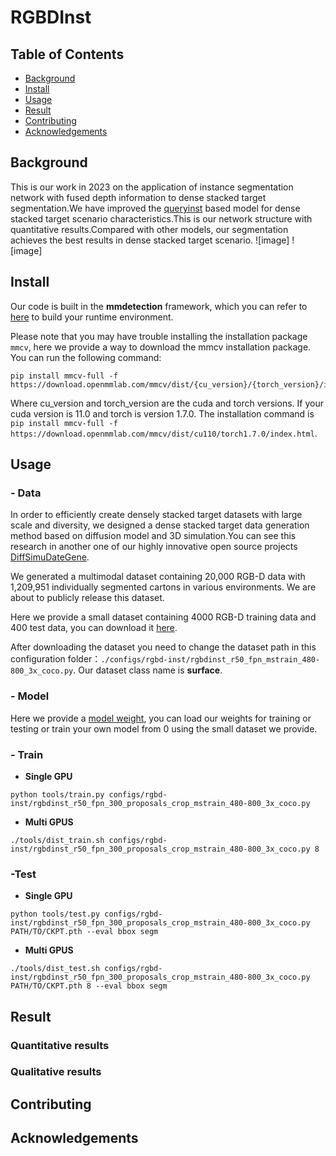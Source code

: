 # RGBDInst
## Table of Contents
- [Background](#background)
- [Install](#install)
- [Usage](#usage)
- [Result](#result)
- [Contributing](#contributing)
- [Acknowledgements](#acknowledgements)

## Background
This is our work in 2023 on the application of instance segmentation network with fused depth information to dense stacked target segmentation.We have improved the [queryinst](https://arxiv.org/pdf/2105.01928.pdf) based model for dense stacked target scenario characteristics.This is our network structure with quantitative results.Compared with other models, our segmentation achieves the best results in dense stacked target scenario.
![image]
![image]

## Install

Our code is built in the **mmdetection** framework, which you can refer to [here](https://mmdetection.readthedocs.io/en/latest/get_started.html) to build your runtime environment.

Please note that you may have trouble installing the installation package `mmcv`, here we provide a way to download the mmcv installation package. You can run the following command:
```shell
pip install mmcv-full -f https://download.openmmlab.com/mmcv/dist/{cu_version}/{torch_version}/index.html
```
Where cu_version and torch_version are the cuda and torch versions. If your cuda version is 11.0 and torch is version 1.7.0. The installation command is
`pip install mmcv-full -f https://download.openmmlab.com/mmcv/dist/cu110/torch1.7.0/index.html`.

## Usage

### - Data

In order to efficiently create densely stacked target datasets with large scale and diversity, we designed a dense stacked target data generation method based on diffusion model and 3D simulation.You can see this research in another one of our highly innovative open source projects [DiffSimuDateGene](https://github.com/Hjxin02AIsharing-Wust/DiffSimuDateGene.git).

We generated a multimodal dataset containing 20,000 RGB-D  data with 1,209,951 individually segmented cartons in various  environments. We are about to publicly release this dataset.

Here we provide a small dataset containing 4000 RGB-D training data and 400 test data, you can download it [here](https://drive.google.com/drive/folders/1ggZXYTYaE5fEqmtBNdbWQEwS4TeO_n0K).

After downloading the dataset you need to change the dataset path in this configuration folder：`./configs/rgbd-inst/rgbdinst_r50_fpn_mstrain_480-800_3x_coco.py`. Our dataset class name is **surface**.


### - Model
Here we provide a [model weight](https://drive.google.com/drive/folders/1Bqk9WpueXeedxWn0Y2CKoARU_znpsiUy), you can load our weights for training or testing  or train your own model from 0 using the small dataset we provide.


### - Train
- **Single GPU**
```shell
python tools/train.py configs/rgbd-inst/rgbdinst_r50_fpn_300_proposals_crop_mstrain_480-800_3x_coco.py
```
- **Multi GPUS**
```shell
./tools/dist_train.sh configs/rgbd-inst/rgbdinst_r50_fpn_300_proposals_crop_mstrain_480-800_3x_coco.py 8
```

### -Test
- **Single GPU**
```shell
python tools/test.py configs/rgbd-inst/rgbdinst_r50_fpn_300_proposals_crop_mstrain_480-800_3x_coco.py PATH/TO/CKPT.pth --eval bbox segm
```


- **Multi GPUS**

```shell
./tools/dist_test.sh configs/rgbd-inst/rgbdinst_r50_fpn_300_proposals_crop_mstrain_480-800_3x_coco.py PATH/TO/CKPT.pth 8 --eval bbox segm
```
## Result

### Quantitative results


### Qualitative results



## Contributing

## Acknowledgements
